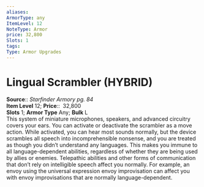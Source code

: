 ```yaml
---
aliases: 
ArmorType: any
ItemLevel: 12
NoteType: Armor
price: 32,800
Slots: 1
tags: 
Type: Armor Upgrades
---
```


# Lingual Scrambler (HYBRID)

**Source**:: _Starfinder Armory pg. 84_  
**Item Level** 12;
**Price**::  32,800  
**Slots** 1; **Armor Type** Any; **Bulk** L  
This system of miniature microphones, speakers, and advanced circuitry covers your ears. You can activate or deactivate the scrambler as a move action. While activated, you can hear most sounds normally, but the device scrambles all speech into incomprehensible nonsense, and you are treated as though you didn’t understand any languages. This makes you immune to all language-dependent abilities, regardless of whether they are being used by allies or enemies. Telepathic abilities and other forms of communication that don’t rely on intelligible speech affect you normally. For example, an envoy using the universal expression envoy improvisation can affect you with envoy improvisations that are normally language-dependent.
